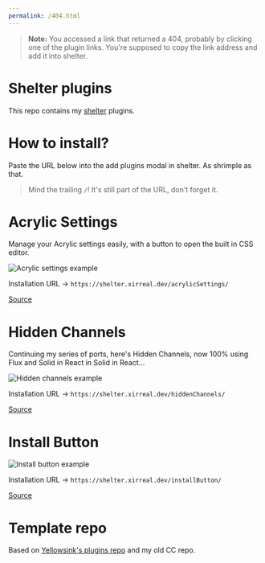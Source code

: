```yaml
---
permalink: /404.html
---
```

> **Note:** You accessed a link that returned a 404, probably by clicking one of the plugin links. You're supposed to copy the link address and add it into shelter.

# Shelter plugins

This repo contains my [shelter](https://github.com/uwu/shelter/) plugins.

# How to install?

Paste the URL below into the add plugins modal in shelter. As shrimple as that.

> Mind the trailing `/`! It's still part of the URL, don't forget it.

# Acrylic Settings

Manage your Acrylic settings easily, with a button to open the built in CSS editor.

![Acrylic settings example](https://raw.githubusercontent.com/xirreal-plugins/xirreal-plugins.github.io/master/assets/acrylicSettings.png)

Installation URL -> `https://shelter.xirreal.dev/acrylicSettings/`

[Source](https://github.com/xirreal-plugins/xirreal-plugins.github.io/tree/master/plugins/acrylicSettings)

# Hidden Channels

Continuing my series of ports, here's Hidden Channels, now 100% using Flux and Solid in React in Solid in React...

![Hidden channels example](https://raw.githubusercontent.com/xirreal-plugins/xirreal-plugins.github.io/master/assets/hiddenChannels.png)

Installation URL -> `https://shelter.xirreal.dev/hiddenChannels/`

[Source](https://github.com/xirreal-plugins/xirreal-plugins.github.io/tree/master/plugins/hiddenChannels)

# Install Button

![Install button example](https://raw.githubusercontent.com/xirreal-plugins/xirreal-plugins.github.io/master/assets/installButton.png)

Installation URL -> `https://shelter.xirreal.dev/installButton/`

[Source](https://github.com/xirreal-plugins/xirreal-plugins.github.io/tree/master/plugins/installButton)

# Template repo

Based on [Yellowsink's plugins repo](https://github.com/yellowsink/shelter-plugins/) and my old CC repo.
